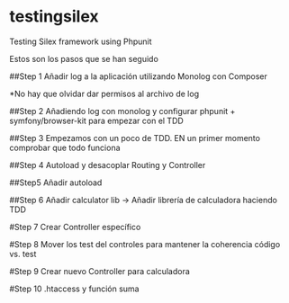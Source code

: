 testingsilex
============

Testing Silex framework using Phpunit

Estos son los pasos que se han seguido

##Step 1
Añadir log a la aplicación utilizando Monolog con Composer

*No hay que olvidar dar permisos al archivo de log

##Step 2
Añadiendo log con monolog y configurar phpunit + symfony/browser-kit para empezar con el TDD

##Step 3
Empezamos con un poco de TDD. EN un primer momento comprobar que todo funciona

##Step 4
Autoload y desacoplar Routing y Controller

##Step5
Añadir autoload

##Step 6
Añadir calculator lib -> Añadir librería de calculadora haciendo TDD

#Step 7
Crear Controller específico

#Step 8
Mover los test del controles para mantener la coherencia código vs. test

#Step 9
Crear nuevo Controller para calculadora

#Step 10
.htaccess y función suma


